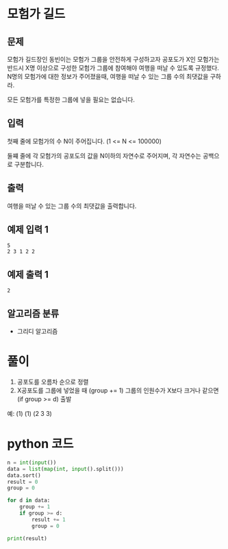 # 모험가 길드

## 문제
모험가 길드장인 동빈이는 모험가 그룹을 안전하게 구성하고자 공포도가 X인 모험가는 반드시 X명 이상으로
구성한 모험가 그룹에 참여해야 여행을 떠날 수 있도록 규정했다.
N명의 모험가에 대한 정보가 주어졌을때, 여행을 떠날 수 있는 그룹 수의 최댓값을 구하라.

모든 모험가를 특정한 그룹에 넣을 필요는 없습니다.

## 입력
첫째 줄에 모험가의 수 N이 주어집니다. (1 <= N <= 100000)

둘쨰 줄에 각 모험가의 공포도의 값을 N이하의 자연수로 주어지며, 각 자연수는 공백으로 구분합니다.

## 출력
여행을 떠날 수 있는 그룹 수의 최댓값을 출력합니다.

## 예제 입력 1 
    5
    2 3 1 2 2

## 예제 출력 1 
    2

## 알고리즘 분류
- 그리디 알고리즘

# 풀이
1. 공포도를 오름차 순으로 정렬
2. X공포도를 그룹에 넣었을 때 (group += 1) 그룹의 인원수가 X보다 크거나 같으면 (if group >= d) 출발

예: (1) (1) (2 3 3)

# python 코드
```python
n = int(input())
data = list(map(int, input().split()))
data.sort()
result = 0
group = 0

for d in data:
    group += 1
    if group >= d:
        result += 1
        group = 0

print(result)
```